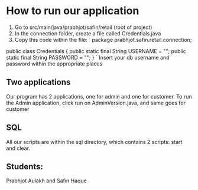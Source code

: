 # How to run our application
1. Go to src/main/java/prabhjot/safin/retail (root of project) 
2. In the connection folder, create a file called Credentials.java
3. Copy this code within the file: 
`
package prabhjot.safin.retail.connection;

public class Credentials {
    public static final String USERNAME = "";
    public static final String PASSWORD = "";
}
`
Insert your db username and password within the appropriate places

## Two applications
Our program has 2 applications, one for admin and one for customer.
To run the Admin application, click run on AdminVersion.java, and same goes for customer

## SQL 
All our scripts are within the sql directory, which contains 2 scripts: start and clear.

## Students: 
Prabhjot Aulakh and Safin Haque